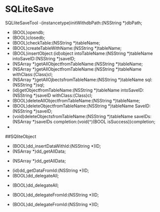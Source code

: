 # SQLiteSave
SQLliteSaveTool
-(instancetype)initWithdbPath:(NSString *)dbPath;
- (BOOL)opendb;
- (BOOL)closedb; 
- (BOOL)checkTable:(NSString *)tableName;
- (BOOL)createTableWithName:(NSString *)tableName;
- (BOOL)insertObject:(id)object intoTableName:(NSString *)tableName  intoSaveID:(NSString *)saveID;
- (NSArray *)getAllObjectfromTableName:(NSString *)tableName;
- (NSArray *)getAllObjectfromTableName:(NSString *)tableName withClass:(Class)cl;
- (NSArray *)getAllOjbectsfromTableName:(NSString *)tableName sql:(NSString *)sql;
- (id)getObjectfromTableName:(NSString *)tableName intoSaveID:(NSString *)saveID withClass:(Class)cl;
- (BOOL)deleteAllObjectfromTableName:(NSString *)tableName;
- (BOOL)deleteObjectfromTableName:(NSString *)tableName  SaveID:(NSString *)saveID;
- (void)deleteObjectsfromTableName:(NSString *)tableName saveIDs:(NSArray *)saveIDs completion:(void(^)(BOOL isSuccess))completion;  
- 


##SQliteObject
- (BOOL)dd_insertDataWithId:(NSString *)ID;
- (NSArray *)dd_getAllData;
+ (NSArray *)dd_getAllData;
- (id)dd_getDataFromId:(NSString *)ID;
- (BOOL)dd_delegateAll;
+ (BOOL)dd_delegateAll;
- (BOOL)dd_delegateFromId:(NSString *)ID;
+ (BOOL)dd_delegateFromId:(NSString *)ID;







